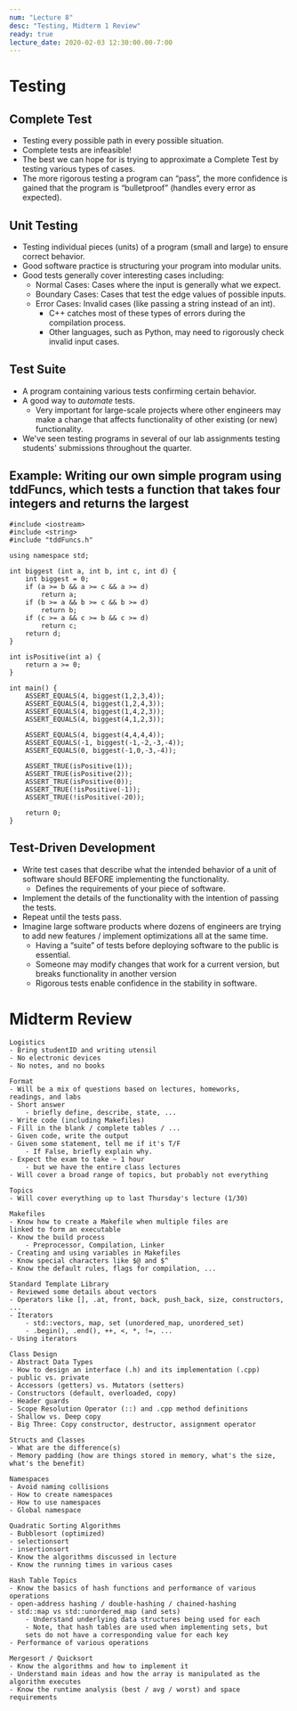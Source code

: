 ```yaml
---
num: "Lecture 8"
desc: "Testing, Midterm 1 Review"
ready: true
lecture_date: 2020-02-03 12:30:00.00-7:00
---
```


# Testing

## Complete Test
* Testing every possible path in every possible situation.
* Complete tests are infeasible!
* The best we can hope for is trying to approximate a Complete Test by testing various types of cases.
* The more rigorous testing a program can “pass”, the more confidence is gained that the program is “bulletproof” (handles every error as expected).

## Unit Testing
* Testing individual pieces (units) of a program (small and large) to ensure correct behavior.
* Good software practice is structuring your program into modular units.
* Good tests generally cover interesting cases including:
	* Normal Cases: Cases where the input is generally what we expect.
	* Boundary Cases: Cases that test the edge values of possible inputs.
	* Error Cases: Invalid cases (like passing a string instead of an int).
		* C++ catches most of these types of errors during the compilation process.
		* Other languages, such as Python, may need to rigorously check invalid input cases.

## Test Suite
* A program containing various tests confirming certain behavior.
* A good way to <i>automate</i> tests.
	* Very important for large-scale projects where other engineers may make a change that affects functionality of other existing (or new) functionality.
* We've seen testing programs in several of our lab assignments testing students' submissions throughout the quarter.

## Example: Writing our own simple program using tddFuncs, which tests a function that takes four integers and returns the largest

```
#include <iostream>
#include <string>
#include "tddFuncs.h"

using namespace std;

int biggest (int a, int b, int c, int d) {
	int biggest = 0;
	if (a >= b && a >= c && a >= d)
		return a;
	if (b >= a && b >= c && b >= d)
		return b;
	if (c >= a && c >= b && c >= d)
		return c;
	return d;
}

int isPositive(int a) {
	return a >= 0;
}

int main() {
	ASSERT_EQUALS(4, biggest(1,2,3,4));
	ASSERT_EQUALS(4, biggest(1,2,4,3));
	ASSERT_EQUALS(4, biggest(1,4,2,3));
	ASSERT_EQUALS(4, biggest(4,1,2,3));

	ASSERT_EQUALS(4, biggest(4,4,4,4));
	ASSERT_EQUALS(-1, biggest(-1,-2,-3,-4));
	ASSERT_EQUALS(0, biggest(-1,0,-3,-4));

	ASSERT_TRUE(isPositive(1));
	ASSERT_TRUE(isPositive(2));
	ASSERT_TRUE(isPositive(0));
	ASSERT_TRUE(!isPositive(-1));
	ASSERT_TRUE(!isPositive(-20));

	return 0;
}
```

## Test-Driven Development
* Write test cases that describe what the intended behavior of a unit of software should BEFORE implementing the functionality.
	* Defines the requirements of your piece of software.
* Implement the details of the functionality with the intention of passing the tests.
* Repeat until the tests pass.
* Imagine large software products where dozens of engineers are trying to add new features / implement optimizations all at the same time.
	* Having a “suite” of tests before deploying software to the public is essential.
	* Someone may modify changes that work for a current version, but breaks functionality in another version
	* Rigorous tests enable confidence in the stability in software.

# Midterm Review

```
Logistics
- Bring studentID and writing utensil
- No electronic devices
- No notes, and no books

Format
- Will be a mix of questions based on lectures, homeworks,
readings, and labs
- Short answer
    - briefly define, describe, state, ...
- Write code (including Makefiles)
- Fill in the blank / complete tables / ...
- Given code, write the output
- Given some statement, tell me if it's T/F
    - If False, briefly explain why.
- Expect the exam to take ~ 1 hour
    - but we have the entire class lectures
- Will cover a broad range of topics, but probably not everything

Topics
- Will cover everything up to last Thursday's lecture (1/30)

Makefiles
- Know how to create a Makefile when multiple files are
linked to form an executable
- Know the build process
    - Preprocessor, Compilation, Linker
- Creating and using variables in Makefiles
- Know special characters like $@ and $^
- Know the default rules, flags for compilation, ...

Standard Template Library 
- Reviewed some details about vectors
- Operators like [], .at, front, back, push_back, size, constructors, ...
- Iterators
    - std::vectors, map, set (unordered_map, unordered_set)
    - .begin(), .end(), ++, <, *, !=, ...
- Using iterators

Class Design
- Abstract Data Types
- How to design an interface (.h) and its implementation (.cpp)
- public vs. private
- Accessors (getters) vs. Mutators (setters)
- Constructors (default, overloaded, copy)
- Header guards
- Scope Resolution Operator (::) and .cpp method definitions
- Shallow vs. Deep copy
- Big Three: Copy constructor, destructor, assignment operator

Structs and Classes
- What are the difference(s)
- Memory padding (how are things stored in memory, what's the size,
what's the benefit)

Namespaces
- Avoid naming collisions
- How to create namespaces
- How to use namespaces
- Global namespace

Quadratic Sorting Algorithms
- Bubblesort (optimized)
- selectionsort
- insertionsort
- Know the algorithms discussed in lecture
- Know the running times in various cases

Hash Table Topics
- Know the basics of hash functions and performance of various
operations
- open-address hashing / double-hashing / chained-hashing
- std::map vs std::unordered_map (and sets)
    - Understand underlying data structures being used for each
    - Note, that hash tables are used when implementing sets, but
    sets do not have a corresponding value for each key
- Performance of various operations

Mergesort / Quicksort
- Know the algorithms and how to implement it
- Understand main ideas and how the array is manipulated as the
algorithm executes
- Know the runtime analysis (best / avg / worst) and space
requirements
```